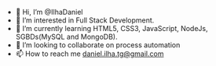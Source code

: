 - 👋 Hi, I’m @IlhaDaniel
- 👀 I’m interested in Full Stack Development.
- 🌱 I’m currently learning HTML5, CSS3, JavaScript, NodeJs, SGBDs(MySQL and MongoDB).
- 💞️ I’m looking to collaborate on process automation
- 📫 How to reach me daniel.ilha.tg@gmail.com

<!---
IlhaDaniel/IlhaDaniel is a ✨ special ✨ repository because its `README.md` (this file) appears on your GitHub profile.
You can click the Preview link to take a look at your changes.
--->
